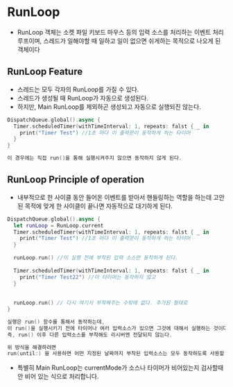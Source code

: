 # RunLoop

- RunLoop 객체는 소켓 파일 키보드 마우스 등의 입력 소스를 처리하는 이벤트 처리 루프이며, 스레드가 일해야할 때 일하고 일이 없으면 쉬게하는 목적으로 나오게 된 객체이다


## RunLoop Feature
- 스레드는 모두 각자의 RunLoop를 가질 수 있다.
- 스레드가 생성될 때 RunLoop가 자동으로 생성된다.
- 하지만, Main RunLoop를 제외하곤 생성되고 자동으로 실행되진 않는다.

```swift
DispatchQueue.global().async {
  Timer.scheduledTimer(withTimeInterval: 1, repeats: falst { _ in
    print("Timer Test") //1초 마다 이 출력문이 동작하게 하는 타이머
  }
}

이 경우에는 직접 run()을 통해 실행시켜주지 않으면 동작하지 않게 된다.
```

## RunLoop Principle of operation

- 내부적으로 한 사이클 동안 들어온 이벤트를 받아서 핸들링하는 역할을 하는데 고안된 목적에 맞게 한 사이클이 끝나면 자동적으로 대기하게 된다. 


```swift
DispatchQueue.global().async {
  let runLoop = RunLoop.current
  Timer.scheduledTimer(withTimeInterval: 1, repeats: falst { _ in
    print("Timer Test") //1초 마다 이 출력문이 동작하게 하는 타이머
  }
  
  runLoop.run() //이 실행 전에 부착된 입력 소스만 동작하게 된다.
  
  Timer.scheduledTimer(withTimeInterval: 1, repeats: falst { _ in
    print("Timer Test22") //이 타이머는 동작하지 않고 
  }
 
 
  runLoop.run() // 다시 여기서 부착해주는 수밖에 없다. 추가된 형태로 
}

실행은 run() 함수를 통해서 동작하는데,
이 run()을 실행시키기 전에 타이머나 여러 입력소스가 있으면 그것에 대해서 실행하는 것이다.
즉, run() 이후 다른 입력소스를 부착해도 리시버엔 전달되지 않는다.

위 방식을 해결하려면
run(until:) 을 사용하면 어떤 지정된 날짜까지 부착된 입력소스는 모두 동작하도록 사용할 수 있는 함수이다.
```
- 특별히 Main RunLoop는 currentMode가 소스나 타이머가 비어있는지 검사할때 안 비어 있는 식으로 처리합니다.


